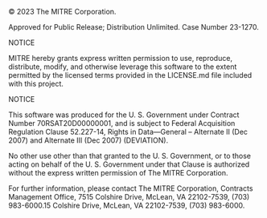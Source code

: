 © 2023 The MITRE Corporation.

Approved for Public Release; Distribution Unlimited. Case Number 23-1270.

NOTICE

MITRE hereby grants express written permission to use, reproduce, distribute, modify, and otherwise leverage this software to the extent permitted by the licensed terms provided in the LICENSE.md file included with this project.

NOTICE

This software was produced for the U. S. Government under Contract Number 70RSAT20D00000001, and is subject to Federal Acquisition Regulation Clause 52.227-14, Rights in Data—General – Alternate II (Dec 2007) and Alternate III (Dec 2007) (DEVIATION).

No other use other than that granted to the U. S. Government, or to those acting on behalf of the U. S. Government under that Clause is authorized without the express written permission of The MITRE Corporation.

For further information, please contact The MITRE Corporation, Contracts Management Office, 7515 Colshire Drive, McLean, VA 22102-7539, (703) 983-6000.15 Colshire Drive, McLean, VA 22102-7539, (703) 983-6000.
